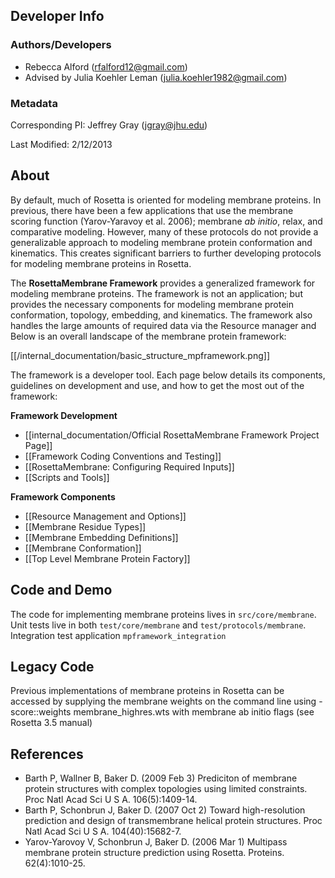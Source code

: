 ## Developer Info

### Authors/Developers
- Rebecca Alford ([rfalford12@gmail.com](rfalford12@gmail.com))
- Advised by Julia Koehler Leman ([julia.koehler1982@gmail.com](julia.koehler1982@gmail.com))

### Metadata
Corresponding PI: Jeffrey Gray ([jgray@jhu.edu](jgray@jhu.edu))

Last Modified: 2/12/2013

## About
By default, much of Rosetta is oriented for modeling membrane proteins. In previous, there have been a few applications that use the membrane scoring function (Yarov-Yaravoy et al. 2006); membrane _ab initio_, relax, and comparative modeling. However, many of these protocols do not provide a generalizable approach to modeling membrane protein conformation and kinematics. This creates significant barriers to further developing protocols for modeling membrane proteins in Rosetta. 

The **RosettaMembrane Framework** provides a generalized framework for modeling membrane proteins. The framework is not an application; but provides the necessary components for modeling membrane protein conformation, topology, embedding, and kinematics. The framework also handles the large amounts of required data via the Resource manager and Below is an overall landscape of the membrane protein framework: 

[[/internal_documentation/basic_structure_mpframework.png]]

The framework is a developer tool. Each page below details its components, guidelines on development and use, and how to get the most out of the framework: 

**Framework Development**
- [[internal_documentation/Official RosettaMembrane Framework Project Page]]
- [[Framework Coding Conventions and Testing]]
- [[RosettaMembrane: Configuring Required Inputs]]
- [[Scripts and Tools]]

**Framework Components**
- [[Resource Management and Options]]
- [[Membrane Residue Types]]
- [[Membrane Embedding Definitions]]
- [[Membrane Conformation]]
- [[Top Level Membrane Protein Factory]]

## Code and Demo
The code for implementing membrane proteins lives in `src/core/membrane`. Unit tests live in both `test/core/membrane` and `test/protocols/membrane`. Integration test application `mpframework_integration`

## Legacy Code
Previous implementations of membrane proteins in Rosetta can be accessed by supplying the membrane weights on the command line using -score::weights membrane_highres.wts with membrane ab initio flags (see Rosetta 3.5 manual)

## References
* Barth P, Wallner B, Baker D. (2009 Feb 3) Prediciton of membrane protein structures with complex topologies using limited constraints. Proc Natl Acad Sci U S A. 106(5):1409-14.
* Barth P, Schonbrun J, Baker D. (2007 Oct 2) Toward high-resolution prediction and design of transmembrane helical protein structures. Proc Natl Acad Sci U S A. 104(40):15682-7.
* Yarov-Yarovoy V, Schonbrun J, Baker D. (2006 Mar 1) Multipass membrane protein structure prediction using Rosetta. Proteins. 62(4):1010-25.
